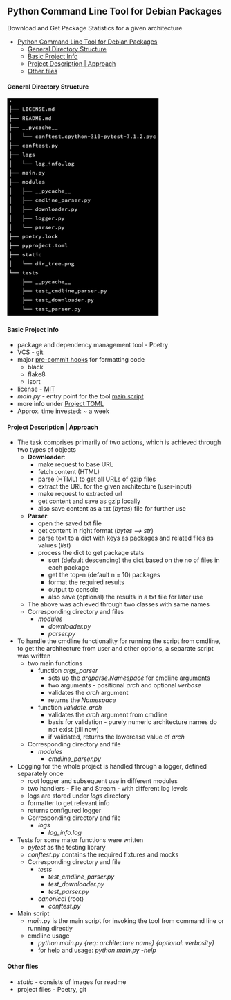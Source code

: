 ## Python Command Line Tool for Debian Packages

Download and Get Package Statistics for a given architecture

<!-- TOC -->

* [Python Command Line Tool for Debian Packages](#python-command-line-tool-for-debian-packages)
    * [General Directory Structure](#general-directory-structure)
    * [Basic Project Info](#basic-project-info)
    * [Project Description | Approach](#project-description--approach)
    * [Other files](#other-files)

<!-- TOC -->

#### General Directory Structure

<img src="./static/dir_tree.png" width="350" alt="project directory structure"/>

#### Basic Project Info

- package and dependency management tool - Poetry
- VCS - git
- major [pre-commit hooks](./.pre-commit-config.yaml) for formatting code
    - black
    - flake8
    - isort
- license - [MIT](./LICENSE.md)
- *main.py* - entry point for the tool [main script](./main.py)
- more info under [Project TOML](./pyproject.toml)
- Approx. time invested: ~ a week

#### Project Description | Approach

- The task comprises primarily of two actions, which is achieved through two types of objects
    - **Downloader**:
        - make request to base URL
        - fetch content (HTML)
        - parse (HTML) to get all URLs of gzip files
        - extract the URL for the given architecture (user-input)
        - make request to extracted url
        - get content and save as gzip locally
        - also save content as a txt (*bytes*) file for further use
    - **Parser**:
        - open the saved txt file
        - get content in right format (*bytes --> str*)
        - parse text to a dict with keys as packages and related files as values (*list*)
        - process the dict to get package stats
            - sort (default descending) the dict based on the no of files in each package
            - get the top-n (default n = 10) packages
            - format the required results
            - output to console
            - also save (optional) the results in a txt file for later use
    - The above was achieved through two classes with same names
    - Corresponding directory and files
        - *modules*
            - *downloader.py*
            - *parser.py*
- To handle the cmdline functionality for running the script from cmdline, to get the architecture from user and other
  options, a separate script was written
    - two main functions
        - function *args_parser*
            - sets up the *argparse.Namespace* for cmdline arguments
            - two arguments - positional *arch* and optional *verbose*
            - validates the *arch* argument
            - returns the *Namespace*
        - function *validate_arch*
            - validates the *arch* argument from cmdline
            - basis for validation - purely numeric architecture names do not exist (till now)
            - if validated, returns the lowercase value of *arch*
    - Corresponding directory and file
        - *modules*
            - *cmdline_parser.py*
- Logging for the whole project is handled through a logger, defined separately once
    - root logger and subsequent use in different modules
    - two handlers - File and Stream - with different log levels
    - logs are stored under *logs* directory
    - formatter to get relevant info
    - returns configured logger
    - Corresponding directory and file
        - *logs*
            - *log_info.log*
- Tests for some major functions were written
    - *pytest* as the testing library
    - *conftest.py* contains the required fixtures and mocks
    - Corresponding directory and file
        - *tests*
            - *test_cmdline_parser.py*
            - *test_downloader.py*
            - *test_parser.py*
        - *canonical* (root)
            - *conftest.py*
- Main script
    - *main.py* is the main script for invoking the tool from command line or running directly
    - cmdline usage
        - *python main.py {req: architecture name} {optional: verbosity}*
        - for help and usage: *python main.py -help*

#### Other files

- *static* - consists of images for readme
- project files - Poetry, git
